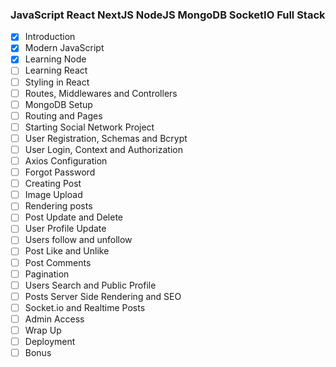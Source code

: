 ### JavaScript React NextJS NodeJS MongoDB SocketIO Full Stack

- [x]  Introduction
- [x]  Modern JavaScript
- [x]  Learning Node
- [ ]  Learning React
- [ ]  Styling in React
- [ ]  Routes, Middlewares and Controllers
- [ ]  MongoDB Setup
- [ ]  Routing and Pages
- [ ]  Starting Social Network Project
- [ ]  User Registration, Schemas and Bcrypt
- [ ]  User Login, Context and Authorization
- [ ]  Axios Configuration
- [ ]  Forgot Password
- [ ]  Creating Post
- [ ]  Image Upload
- [ ]  Rendering posts
- [ ]  Post Update and Delete
- [ ]  User Profile Update
- [ ]  Users follow and unfollow
- [ ]  Post Like and Unlike
- [ ]  Post Comments
- [ ]  Pagination
- [ ]  Users Search and Public Profile
- [ ]  Posts Server Side Rendering and SEO
- [ ]  Socket.io and Realtime Posts
- [ ]  Admin Access
- [ ]  Wrap Up
- [ ]  Deployment
- [ ]  Bonus
